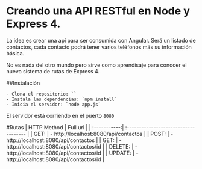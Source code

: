 # Creando una API RESTful en Node y Express 4.

La idea es crear una api para ser consumida con Angular. Será un listado de contactos, cada contacto podrá tener varios teléfonos más su información básica.

No es nada del otro mundo pero sirve como aprendisaje para conocer el nuevo sistema de rutas de Express 4.


##Instalación

	- Clona el repositorio: ``
	- Instala las dependencias: `npm install`
	- Inicia el servidor: `node app.js`

El servidor está corriendo en el puerto `8080`

#Rutas
| HTTP Method  | Full url                                 |
| :-----------:| :------------------------------------   |
| GET:	       | - http://localhost:8080/api/contactos    |
| POST:	       | - http://localhost:8080/api/contactos    |
| GET:	       | - http://localhost:8080/api/contactos/id |
| DELETE:      | - http://localhost:8080/api/contactos/id |
| UPDATE:      | - http://localhost:8080/api/contactos/id |
